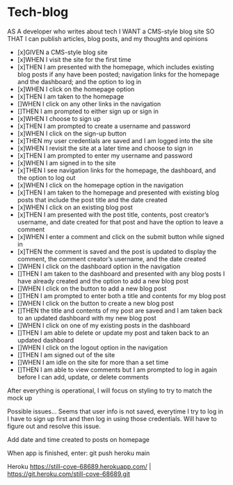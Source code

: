 # Tech-blog

AS A developer who writes about tech
I WANT a CMS-style blog site
SO THAT I can publish articles, blog posts, and my thoughts and opinions

* [x]GIVEN a CMS-style blog site
* [x]WHEN I visit the site for the first time
* [x]THEN I am presented with the homepage, which includes existing blog posts if any have been posted; navigation links for the homepage and the dashboard; and the option to log in
* [x]WHEN I click on the homepage option
* [x]THEN I am taken to the homepage
* []WHEN I click on any other links in the navigation
* []THEN I am prompted to either sign up or sign in
* [x]WHEN I choose to sign up
* [x]THEN I am prompted to create a username and password
* [x]WHEN I click on the sign-up button
* [x]THEN my user credentials are saved and I am logged into the site
* [x]WHEN I revisit the site at a later time and choose to sign in
* [x]THEN I am prompted to enter my username and password
* [x]WHEN I am signed in to the site
* [x]THEN I see navigation links for the homepage, the dashboard, and the option to log out
* [x]WHEN I click on the homepage option in the navigation
* [x]THEN I am taken to the homepage and presented with existing blog posts that include the post title and the date created
* [x]WHEN I click on an existing blog post
* [x]THEN I am presented with the post title, contents, post creator’s username, and date created for that post and have the option to leave a comment
* [x]WHEN I enter a comment and click on the submit button while signed in
* [x]THEN the comment is saved and the post is updated to display the comment, the comment creator’s username, and the date created
* []WHEN I click on the dashboard option in the navigation
* []THEN I am taken to the dashboard and presented with any blog posts I have already created and the option to add a new blog post
* []WHEN I click on the button to add a new blog post
* []THEN I am prompted to enter both a title and contents for my blog post
* []WHEN I click on the button to create a new blog post
* []THEN the title and contents of my post are saved and I am taken back to an updated dashboard with my new blog post
* []WHEN I click on one of my existing posts in the dashboard
* []THEN I am able to delete or update my post and taken back to an updated dashboard
* []WHEN I click on the logout option in the navigation
* []THEN I am signed out of the site
* []WHEN I am idle on the site for more than a set time
* []THEN I am able to view comments but I am prompted to log in again before I can add, update, or delete comments

After everything is operational, I will focus on styling to try to match the mock up

Possible issues...
Seems that user info is not saved, everytime I try to log in I have to sign up first and then log in using those credentials. Will have to figure out and resolve this issue.

Add date and time created to posts on homepage

When app is finished, enter: git push heroku main

Heroku
https://still-cove-68689.herokuapp.com/ | https://git.heroku.com/still-cove-68689.git
